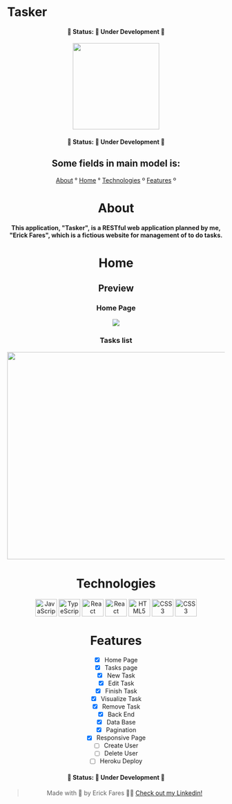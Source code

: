 # Tasker

<h4 align="center">
  🚧 Status: 🚀 Under Development 🚧
</h4>

<div align="center">
    <img src="https://user-images.githubusercontent.com/79349878/154021284-5af587be-9957-4f61-af4f-bbe9cfb824db.png" height="200" width="200">

<h4 align="center">
  🚧 Status: 🚀 Under Development 🚧
</h4>

## Some fields in main model is:

<p align="center">
  <a href="#about">About</a> °
  <a href="#home">Home</a> °
  <a href="#technologies">Technologies</a> º
  <a href="#features">Features</a> º
</p>

# About

#### This application, "Tasker", is a RESTful web application planned by me, "Erick Fares", which is a fictious website for management of to do tasks.

# Home
## Preview
### Home Page
<div align="center">
  <img src="https://user-images.githubusercontent.com/79349878/154785049-b3ffaa4a-9d99-48e5-8b10-938533ad6733.gif">
</div>

### Tasks list
<div align="center">
  <img src="https://user-images.githubusercontent.com/79349878/154784754-66ccd8bd-d634-4173-a4ed-410367f6621d.png" height="480" width="640">
</div>

# Technologies

<div align="center">
  <img align="center" alt="JavaScript" height="40" width="50" src="https://cdn.jsdelivr.net/gh/devicons/devicon/icons/react/react-original.svg" />
  <img align="center" alt="TypeScript" height="40" width="50" src="https://cdn.jsdelivr.net/gh/devicons/devicon/icons/typescript/typescript-plain.svg" />
  <img align="center" alt="React" height="40" width="50" src="https://cdn.jsdelivr.net/gh/devicons/devicon/icons/nodejs/nodejs-original.svg" />
  <img align="center" alt="React" height="40" width="50" src="https://cdn.jsdelivr.net/gh/devicons/devicon/icons/postgresql/postgresql-original.svg" />
  <img align="center" alt="HTML5" height="40" width="50" src="https://cdn.jsdelivr.net/gh/devicons/devicon/icons/html5/html5-plain-wordmark.svg"/>
  <img align="center" alt="CSS3" height="40" width="50" src="https://cdn.jsdelivr.net/gh/devicons/devicon/icons/css3/css3-plain-wordmark.svg"/>
  <img align="center" alt="CSS3" height="40" width="50" src="https://cdn.jsdelivr.net/gh/devicons/devicon/icons/bootstrap/bootstrap-original.svg" />
 </div>

 # Features
+ [x] Home Page
+ [x] Tasks page
+ [x] New Task
+ [x] Edit Task
+ [x] Finish Task
+ [x] Visualize Task
+ [x] Remove Task
+ [x] Back End
+ [x] Data Base
+ [x] Pagination
+ [x] Responsive Page
+ [ ] Create User
+ [ ] Delete User
+ [ ] Heroku Deploy

<h4 align="center">
  🚧 Status: 🚀 Under Development 🚧
</h4>

> Made with 💜 by Erick Fares 👨‍💻 <a href="https://www.linkedin.com/in/erick-fares-3941a0207/" target="_blank">Check out my Linkedin!</a>